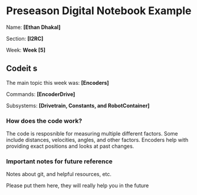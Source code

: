 # Preseason Digital Notebook Example
Name: **[Ethan Dhakal]**

Section: **[I2RC]**

Week: **Week [5]**


## Codeit s

The main topic this week was: **[Encoders]**

Commands: **[EncoderDrive]**

Subsystems: **[Drivetrain, Constants, and RobotContainer]**

### How does the code work?
The code is resposnible for measuring multiple different factors. Some include distances, velocities, angles, and other factors. Encoders help with providing exact positions and looks at past changes. 


### Important notes for future reference
Notes about git, and helpful resources, etc. 

Please put them here, they will really help you in the future 
